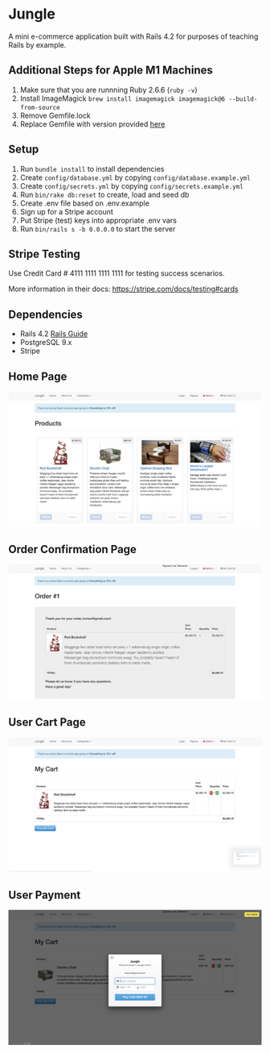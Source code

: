 # Jungle

A mini e-commerce application built with Rails 4.2 for purposes of teaching Rails by example.

## Additional Steps for Apple M1 Machines

1. Make sure that you are runnning Ruby 2.6.6 (`ruby -v`)
2. Install ImageMagick `brew install imagemagick imagemagick@6 --build-from-source`
3. Remove Gemfile.lock
4. Replace Gemfile with version provided [here](https://gist.githubusercontent.com/FrancisBourgouin/831795ae12c4704687a0c2496d91a727/raw/ce8e2104f725f43e56650d404169c7b11c33a5c5/Gemfile)

## Setup

1. Run `bundle install` to install dependencies
2. Create `config/database.yml` by copying `config/database.example.yml`
3. Create `config/secrets.yml` by copying `config/secrets.example.yml`
4. Run `bin/rake db:reset` to create, load and seed db
5. Create .env file based on .env.example
6. Sign up for a Stripe account
7. Put Stripe (test) keys into appropriate .env vars
8. Run `bin/rails s -b 0.0.0.0` to start the server

## Stripe Testing

Use Credit Card # 4111 1111 1111 1111 for testing success scenarios.

More information in their docs: <https://stripe.com/docs/testing#cards>

## Dependencies

* Rails 4.2 [Rails Guide](http://guides.rubyonrails.org/v4.2/)
* PostgreSQL 9.x
* Stripe


## Home Page
 !['Display Project Home Page'](https://github.com/JoshuaHaughton/jungle-rails/blob/master/docs/Home_page.png?raw=true)



 ## Order Confirmation Page
 !['Users are brought to this page after confirming their order'](https://github.com/JoshuaHaughton/jungle-rails/blob/master/docs/Order_Confirmation.png?raw=true)



 ## User Cart Page
 !['User is shown a list of all products they added to their cart'](https://github.com/JoshuaHaughton/jungle-rails/blob/master/docs/My_Cart.png?raw=true)



 ## User Payment
 !['User is brought to a page to pay with card info upon checkout'](https://github.com/JoshuaHaughton/jungle-rails/blob/master/docs/User_Payment.png?raw=true)

